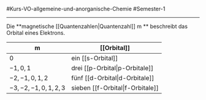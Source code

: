 #Kurs-VO-allgemeine-und-anorganische-Chemie  #Semester-1

---

Die **magnetische [[Quantenzahlen|Quantenzahl]] m
** beschreibt das Orbital eines Elektrons.

| m                | [[Orbital]]                    |
| ---------------- | ------------------------------ |
| $0$                | ein [[s-Orbital]]              |
| $-1,0,1$           | drei [[p-Orbital\|p-Orbitale]] |
| $-2,-1,0,1,2$      | fünf [[d-Orbital\|d-Orbitale]] |
| $-3,-2,-1,0,1,2,3$ | sieben [[f-Orbital\|f-Orbitale]]